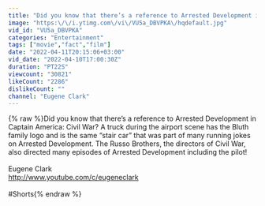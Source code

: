 ```yaml
---
title: "Did you know that there’s a reference to Arrested Development in Captain America: Civil War?"
image: "https:\/\/i.ytimg.com\/vi\/VU5a_DBVPKA\/hqdefault.jpg"
vid_id: "VU5a_DBVPKA"
categories: "Entertainment"
tags: ["movie","fact","film"]
date: "2022-04-11T20:15:06+03:00"
vid_date: "2022-04-10T17:00:30Z"
duration: "PT22S"
viewcount: "30821"
likeCount: "2286"
dislikeCount: ""
channel: "Eugene Clark"
---
```

{% raw %}Did you know that there’s a reference to Arrested Development in Captain America: Civil War? A truck during the airport scene has the Bluth family logo and is the same “stair car” that was part of many running jokes on Arrested Development. The Russo Brothers, the directors of Civil War, also directed many episodes of Arrested Development including the pilot!<br /><br />Eugene Clark<br /><a rel="nofollow" target="blank" href="http://www.youtube.com/c/eugeneclark">http://www.youtube.com/c/eugeneclark</a><br /><br />#Shorts{% endraw %}
